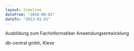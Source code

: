 ```yaml
---
layout: timeline
dateFrom: "2010-08-01"
dateTo: "2013-01-01"
---
```

Ausbildung zum Fachinformatiker Anwendungsentwicklung

db-central gmbh, Kleve